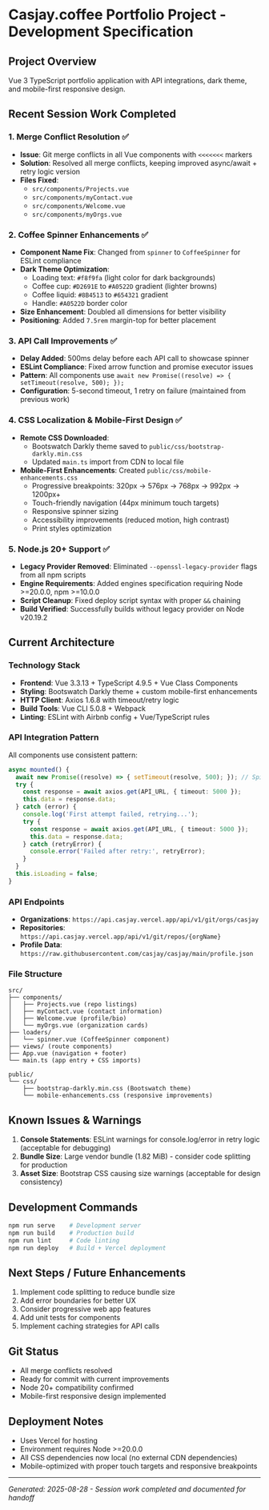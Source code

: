 # Casjay.coffee Portfolio Project - Development Specification

## Project Overview
Vue 3 TypeScript portfolio application with API integrations, dark theme, and mobile-first responsive design.

## Recent Session Work Completed

### 1. Merge Conflict Resolution ✅
- **Issue**: Git merge conflicts in all Vue components with `<<<<<<<` markers
- **Solution**: Resolved all merge conflicts, keeping improved async/await + retry logic version
- **Files Fixed**: 
  - `src/components/Projects.vue`
  - `src/components/myContact.vue` 
  - `src/components/Welcome.vue`
  - `src/components/myOrgs.vue`

### 2. Coffee Spinner Enhancements ✅
- **Component Name Fix**: Changed from `spinner` to `CoffeeSpinner` for ESLint compliance
- **Dark Theme Optimization**: 
  - Loading text: `#f8f9fa` (light color for dark backgrounds)
  - Coffee cup: `#D2691E` to `#A0522D` gradient (lighter browns)
  - Coffee liquid: `#8B4513` to `#654321` gradient
  - Handle: `#A0522D` border color
- **Size Enhancement**: Doubled all dimensions for better visibility
- **Positioning**: Added `7.5rem` margin-top for better placement

### 3. API Call Improvements ✅
- **Delay Added**: 500ms delay before each API call to showcase spinner
- **ESLint Compliance**: Fixed arrow function and promise executor issues
- **Pattern**: All components use `await new Promise((resolve) => { setTimeout(resolve, 500); });`
- **Configuration**: 5-second timeout, 1 retry on failure (maintained from previous work)

### 4. CSS Localization & Mobile-First Design ✅
- **Remote CSS Downloaded**: 
  - Bootswatch Darkly theme saved to `public/css/bootstrap-darkly.min.css`
  - Updated `main.ts` import from CDN to local file
- **Mobile-First Enhancements**: Created `public/css/mobile-enhancements.css`
  - Progressive breakpoints: 320px → 576px → 768px → 992px → 1200px+
  - Touch-friendly navigation (44px minimum touch targets)
  - Responsive spinner sizing
  - Accessibility improvements (reduced motion, high contrast)
  - Print styles optimization

### 5. Node.js 20+ Support ✅
- **Legacy Provider Removed**: Eliminated `--openssl-legacy-provider` flags from all npm scripts
- **Engine Requirements**: Added engines specification requiring Node >=20.0.0, npm >=10.0.0
- **Script Cleanup**: Fixed deploy script syntax with proper `&&` chaining
- **Build Verified**: Successfully builds without legacy provider on Node v20.19.2

## Current Architecture

### Technology Stack
- **Frontend**: Vue 3.3.13 + TypeScript 4.9.5 + Vue Class Components
- **Styling**: Bootswatch Darkly theme + custom mobile-first enhancements
- **HTTP Client**: Axios 1.6.8 with timeout/retry logic
- **Build Tools**: Vue CLI 5.0.8 + Webpack
- **Linting**: ESLint with Airbnb config + Vue/TypeScript rules

### API Integration Pattern
All components use consistent pattern:
```typescript
async mounted() {
  await new Promise((resolve) => { setTimeout(resolve, 500); }); // Spinner showcase
  try {
    const response = await axios.get(API_URL, { timeout: 5000 });
    this.data = response.data;
  } catch (error) {
    console.log('First attempt failed, retrying...');
    try {
      const response = await axios.get(API_URL, { timeout: 5000 });
      this.data = response.data;
    } catch (retryError) {
      console.error('Failed after retry:', retryError);
    }
  }
  this.isLoading = false;
}
```

### API Endpoints
- **Organizations**: `https://api.casjay.vercel.app/api/v1/git/orgs/casjay`
- **Repositories**: `https://api.casjay.vercel.app/api/v1/git/repos/{orgName}`
- **Profile Data**: `https://raw.githubusercontent.com/casjay/casjay/main/profile.json`

### File Structure
```
src/
├── components/
│   ├── Projects.vue (repo listings)
│   ├── myContact.vue (contact information)
│   ├── Welcome.vue (profile/bio)
│   └── myOrgs.vue (organization cards)
├── loaders/
│   └── spinner.vue (CoffeeSpinner component)
├── views/ (route components)
├── App.vue (navigation + footer)
└── main.ts (app entry + CSS imports)

public/
└── css/
    ├── bootstrap-darkly.min.css (Bootswatch theme)
    └── mobile-enhancements.css (responsive improvements)
```

## Known Issues & Warnings
1. **Console Statements**: ESLint warnings for console.log/error in retry logic (acceptable for debugging)
2. **Bundle Size**: Large vendor bundle (1.82 MiB) - consider code splitting for production
3. **Asset Size**: Bootstrap CSS causing size warnings (acceptable for design consistency)

## Development Commands
```bash
npm run serve    # Development server
npm run build    # Production build
npm run lint     # Code linting
npm run deploy   # Build + Vercel deployment
```

## Next Steps / Future Enhancements
1. Implement code splitting to reduce bundle size
2. Add error boundaries for better UX
3. Consider progressive web app features
4. Add unit tests for components
5. Implement caching strategies for API calls

## Git Status
- All merge conflicts resolved
- Ready for commit with current improvements
- Node 20+ compatibility confirmed
- Mobile-first responsive design implemented

## Deployment Notes
- Uses Vercel for hosting
- Environment requires Node >=20.0.0
- All CSS dependencies now local (no external CDN dependencies)
- Mobile-optimized with proper touch targets and responsive breakpoints

---
*Generated: 2025-08-28 - Session work completed and documented for handoff*